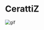 # **CerattiZ**

![gif](https://cdn.discordapp.com/attachments/995830949164109887/1010652614452592710/gif.gif)
